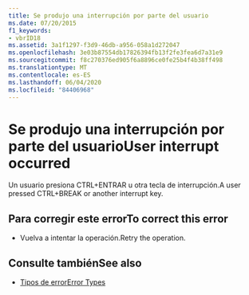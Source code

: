 ```yaml
---
title: Se produjo una interrupción por parte del usuario
ms.date: 07/20/2015
f1_keywords:
- vbrID18
ms.assetid: 3a1f1297-f3d9-46db-a956-058a1d272047
ms.openlocfilehash: 3e03b87554db17826394fb13f2fe3fea6d7a31e9
ms.sourcegitcommit: f8c270376ed905f6a8896ce0fe25b4f4b38ff498
ms.translationtype: MT
ms.contentlocale: es-ES
ms.lasthandoff: 06/04/2020
ms.locfileid: "84406968"
---
```

# <a name="user-interrupt-occurred"></a><span data-ttu-id="d9979-102">Se produjo una interrupción por parte del usuario</span><span class="sxs-lookup"><span data-stu-id="d9979-102">User interrupt occurred</span></span>
<span data-ttu-id="d9979-103">Un usuario presiona CTRL+ENTRAR u otra tecla de interrupción.</span><span class="sxs-lookup"><span data-stu-id="d9979-103">A user pressed CTRL+BREAK or another interrupt key.</span></span>  
  
## <a name="to-correct-this-error"></a><span data-ttu-id="d9979-104">Para corregir este error</span><span class="sxs-lookup"><span data-stu-id="d9979-104">To correct this error</span></span>  
  
- <span data-ttu-id="d9979-105">Vuelva a intentar la operación.</span><span class="sxs-lookup"><span data-stu-id="d9979-105">Retry the operation.</span></span>  
  
## <a name="see-also"></a><span data-ttu-id="d9979-106">Consulte también</span><span class="sxs-lookup"><span data-stu-id="d9979-106">See also</span></span>

- [<span data-ttu-id="d9979-107">Tipos de error</span><span class="sxs-lookup"><span data-stu-id="d9979-107">Error Types</span></span>](../programming-guide/language-features/error-types.md)
